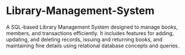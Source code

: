 # Library-Management-System
A SQL-based Library Management System designed to manage books, members, and transactions efficiently. It includes features for adding, updating, and deleting records, issuing and returning books, and maintaining fine details using relational database concepts and queries.
